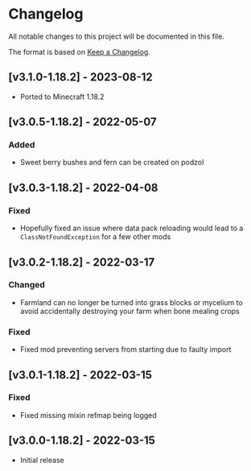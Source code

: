 # Changelog
All notable changes to this project will be documented in this file.

The format is based on [Keep a Changelog].

## [v3.1.0-1.18.2] - 2023-08-12
- Ported to Minecraft 1.18.2

## [v3.0.5-1.18.2] - 2022-05-07
### Added
- Sweet berry bushes and fern can be created on podzol

## [v3.0.3-1.18.2] - 2022-04-08
### Fixed
- Hopefully fixed an issue where data pack reloading would lead to a `ClassNotFoundException` for a few other mods

## [v3.0.2-1.18.2] - 2022-03-17
### Changed
- Farmland can no longer be turned into grass blocks or mycelium to avoid accidentally destroying your farm when bone mealing crops
### Fixed
- Fixed mod preventing servers from starting due to faulty import

## [v3.0.1-1.18.2] - 2022-03-15
### Fixed
- Fixed missing mixin refmap being logged

## [v3.0.0-1.18.2] - 2022-03-15
- Initial release

[Keep a Changelog]: https://keepachangelog.com/en/1.0.0/
